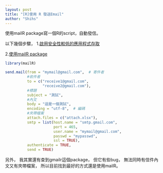 ```yaml
---
layout: post
title: "[R]使用 R 發送Email"
author: "Shihs"
---
```


使用mailR package寫一個R的script，自動發信。

以下幾個步驟，
1.[啟用安全性較低的應用程式存取](https://www.google.com/settings/security/lesssecureapps)

2.[使用mailR package](https://github.com/rpremraj/mailR)

```R
library(mailR)

send.mail(from = "mymail@gmail.com",  # 寄件者
          #收件者
          to = c("receive1@gmail.com", 
                 "receive2@gmail.com"),
          #標題
          subject = "測試",
          #內文
          body = "這是一個測試", 
          encoding = "utf-8",  # 編碼
          #夾帶檔案
          attach.files = c("attach.xlsx"),
          smtp = list(host.name = "smtp.gmail.com", 
                      port = 465, 
                      user.name = "mymail@gmail.com", 
                      passwd = "mypasswd", 
                      ssl = TRUE),
          authenticate = TRUE,
          send = TRUE)

```

另外，
我其實還有查到gmailr這個package，
但它有些bug，
無法同時有信件內文又有夾帶檔案，
所以目前找到最好的方式還是使用mailR。